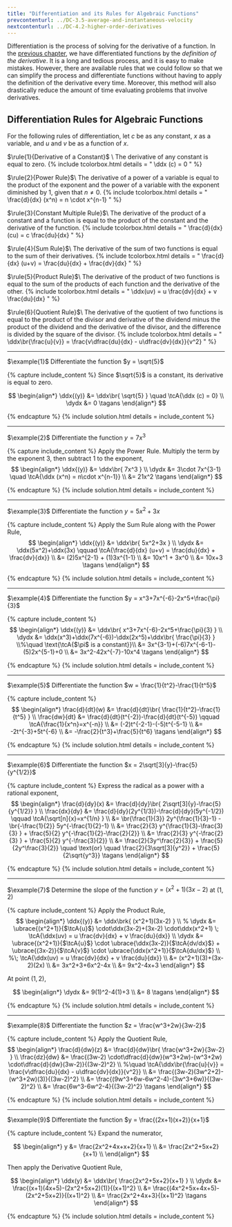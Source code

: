 ```yaml
---
title: "Differentiation and its Rules for Algebraic Functions"
prevcontenturl: ../DC-3.5-average-and-instantaneous-velocity
nextcontenturl: ../DC-4.2-higher-order-derivatives
---
```



Differentiation is the process of solving for the derivative of a function. In the [previous chapter](../DC-3.1-introduction-to-derivatives), we have differentiated functions by the *definition of the derivative*. It is a long and tedious process, and it is easy to make mistakes. However, there are available rules that we could follow so that we can simplify the process and differentiate functions without having to apply the definition of the derivative every time. Moreover, this method will also drastically reduce the amount of time evaluating problems that involve derivatives.




## Differentiation Rules for Algebraic Functions
For the following rules of differentiation, let $c$ be as any constant, $x$ as a variable, and $u$ and $v$ be as a function of $x$.

$\rule{1}{Derivative of a Constant}$	\\
The derivative of any constant is equal to zero.
{% include tcolorbox.html
    details = "
		\ddx (c) = 0
    "
%}


$\rule{2}{Power Rule}$\\
The derivative of a power of a variable is equal to the product of the exponent and the power of a variable with the exponent diminished by 1, given that $n \neq 0$.
{% include tcolorbox.html
    details = "
		\frac{d}{dx} (x^n) = n \cdot x^{n-1}
    "
%}


	
$\rule{3}{Constant Multiple Rule}$\\
The derivative of the product of a constant and a function is equal to the product of the constant and the derivative of the function.
{% include tcolorbox.html
    details = "
		\frac{d}{dx} (cu) = c \frac{du}{dx}
    "
%}



$\rule{4}{Sum Rule}$\\
The derivative of the sum of two functions is equal to the sum of their derivatives.
{% include tcolorbox.html
    details = "
		\frac{d}{dx} (u+v) = \frac{du}{dx} + \frac{dv}{dx}
    "
%}


$\rule{5}{Product Rule}$\\
The derivative of the product of two functions is equal to the sum of the products of each function and the derivative of the other.
{% include tcolorbox.html
    details = "
		\ddx(uv) = u \frac{dv}{dx} + v \frac{du}{dx}
    "
%}


$\rule{6}{Quotient Rule}$\\
The derivative of the quotient of two functions is equal to the product of the divisor and derivative of the dividend minus the product of the dividend and the derivative of the divisor, and the difference is divided by the square of the divisor.
{% include tcolorbox.html
    details = "
		\ddx\br{\frac{u}{v}} = \frac{v\dfrac{du}{dx} - u\dfrac{dv}{dx}}{v^2}
    "
%}





---
$\example{1}$
Differentiate the function $y = \sqrt{5}$

{% capture include_content %}
Since $\sqrt{5}$ is a constant, its derivative is equal to zero.

$$
\begin{align*}
	\ddx{(y)} &= \ddx\br{ \sqrt{5} }  \quad \tcA{\ddx (c) = 0} \\
	\dydx &= 0	\tagans
\end{align*}
$$

{% endcapture %}
{% include solution.html details = include_content %}




---
$\example{2}$
Differentiate the function $y=7x^3$

{% capture include_content %}
Apply the Power Rule. Multiply the term by the exponent 3, then subtract 1 to the exponent,
$$
\begin{align*}
	\ddx{(y)} &= \ddx\br{ 7x^3 } \\
	\dydx &= 3\cdot 7x^{3-1}   \quad \tcA{\ddx (x^n) = n\cdot x^{n-1}} \\
	&= 21x^2		\tagans
\end{align*}
$$

{% endcapture %}
{% include solution.html details = include_content %}





---
$\example{3}$
Differentiate the function $y=5x^2+3x$

{% capture include_content %}
Apply the Sum Rule along with the Power Rule,
$$
\begin{align*}
	\ddx{(y)} &= \ddx\br{ 5x^2+3x } \\
	\dydx &= \ddx(5x^2)+\ddx(3x) \qquad \tcA{\frac{d}{dx} (u+v) = \frac{du}{dx} + \frac{dv}{dx}} \\
	&= (2)5x^{2-1} + (1)3x^{1-1} \\
	&= 10x^1 + 3x^0 \\
	&= 10x+3		\tagans
\end{align*}
$$

{% endcapture %}
{% include solution.html details = include_content %}



---
$\example{4}$
Differentiate the function $y = x^3+7x^{-6}-2x^5+\frac{\pi}{3}$

{% capture include_content %}
$$
\begin{align*}
	\ddx{(y)} &= \ddx\br{ x^3+7x^{-6}-2x^5+\frac{\pi}{3} } \\
	\dydx &= \ddx(x^3)+\ddx(7x^{-6})-\ddx(2x^5)+\ddx\br{ \frac{\pi}{3} } \\%\quad \text{\tcA{$\pi$ is a constant}}\\
	&= 3x^{3-1}+(-6)7x^{-6-1}-(5)2x^{5-1}+0 \\
	&= 3x^2-42x^{-7}-10x^4		\tagans
\end{align*}
$$

{% endcapture %}
{% include solution.html details = include_content %}



---
$\example{5}$
Differentiate the function $w = \frac{1}{t^2}-\frac{1}{t^5}$

{% capture include_content %}
$$
\begin{align*}
	\frac{d}{dt}(w) &= \frac{d}{dt}\br{ \frac{1}{t^2}-\frac{1}{t^5} } \\
	\frac{dw}{dt} &= \frac{d}{dt}(t^{-2})-\frac{d}{dt}(t^{-5})	\qquad \tcA{\frac{1}{x^n}=x^{-n}} \\
	&= (-2)t^{-2-1}-(-5)t^{-5-1} \\
	&= -2t^{-3}+5t^{-6} \\
	&= -\frac{2}{t^3}+\frac{5}{t^6}		\tagans
\end{align*}
$$

{% endcapture %}
{% include solution.html details = include_content %}





---
$\example{6}$
Differentiate the function $x = 2\sqrt[3]{y}-\frac{5}{y^{1/2}}$

{% capture include_content %}
Express the radical as a power with a rational exponent,
$$
\begin{align*}
	\frac{d}{dy}(x) &= \frac{d}{dy}\br{ 2\sqrt[3]{y}-\frac{5}{y^{1/2}} } \\
	\frac{dx}{dy} &= \frac{d}{dy}(2y^{1/3})-\frac{d}{dy}(5y^{-1/2})	\qquad \tcA{\sqrt[n]{x}=x^{1/n} } \\
	&= \br{\frac{1}{3}} 2y^{\frac{1}{3}-1} - \br{-\frac{1}{2}} 5y^{-\frac{1}{2}-1} \\
	&=  \frac{2}{3} y^{\frac{1}{3}-\frac{3}{3} } + \frac{5}{2} y^{-\frac{1}{2}-\frac{2}{2}} \\
	&=  \frac{2}{3} y^{-\frac{2}{3} } + \frac{5}{2} y^{-\frac{3}{2}} \\
	&=  \frac{2}{3y^\frac{2}{3}} + \frac{5}{2y^\frac{3}{2}} 	
		\quad \text{or} \quad
		\frac{2}{3\sqrt[3]{y^2}} + \frac{5}{2\sqrt{y^3}} \tagans
\end{align*}
$$

{% endcapture %}
{% include solution.html details = include_content %}



---
$\example{7}$
Determine the slope of the function $y=(x^2+1)(3x-2)$ at $(1,2)$

{% capture include_content %}
Apply the Product Rule,
$$
\begin{align*}
	\ddx{(y)} &= \ddx\brk{ (x^2+1)(3x-2) } \\
	% \dydx &= \ubrace{(x^2+1)}{$\tcA{u}$} \cdot\ddx(3x-2)+(3x-2) \cdot\ddx(x^2+1) 	\; \tcA{\ddx(uv) = u \frac{dv}{dx} + v \frac{du}{dx}} \\
	\dydx &= \ubrace{(x^2+1)}{$\tcA{u}$} \cdot \ubrace{\ddx(3x-2)}{$\tcA{dv/dx}$} + \ubrace{(3x-2)}{$\tcA{v}$} \cdot \ubrace{\ddx(x^2+1)}{$\tcA{du/dx}$} 	\\ %\; \tcA{\ddx(uv) = u \frac{dv}{dx} + v \frac{du}{dx}} \\
	&= (x^2+1)(3)+(3x-2)(2x) \\
	&= 3x^2+3+6x^2-4x \\
	&= 9x^2-4x+3
\end{align*}
$$

At point $(1,2)$,

$$
\begin{align*}
	\dydx &= 9(1)^2-4(1)+3 \\
	&= 8		\tagans
\end{align*}
$$

{% endcapture %}
{% include solution.html details = include_content %}




---
$\example{8}$
Differentiate the function $z = \frac{w^3+2w}{3w-2}$

{% capture include_content %}
Apply the Quotient Rule,
$$
\begin{align*}
	\frac{d}{dw}(z) &= \frac{d}{dw}\br{ \frac{w^3+2w}{3w-2} } \\
	\frac{dz}{dw} &= \frac{(3w-2) \cdot\dfrac{d}{dw}(w^3+2w)-(w^3+2w) \cdot\dfrac{d}{dw}(3w-2)}{(3w-2)^2}	\\ %\quad \tcA{\ddx\br{\frac{u}{v}} = \frac{v\dfrac{du}{dx} - u\dfrac{dv}{dx}}{v^2}} \\
	&= \frac{(3w-2)(3w^2+2)-(w^3+2w)(3)}{(3w-2)^2} \\
	&= \frac{(9w^3+6w-6w^2-4)-(3w^3+6w)}{(3w-2)^2} \\
	&= \frac{6w^3-6w^2-4}{(3w-2)^2}		\tagans
\end{align*}
$$

{% endcapture %}
{% include solution.html details = include_content %}






---
$\example{9}$
Differentiate the function $y = \frac{(2x+1)(x+2)}{x+1}$

{% capture include_content %}
Expand the numerator,

$$
\begin{align*}
	y &= \frac{2x^2+4x+x+2}{x+1} \\
	&= \frac{2x^2+5x+2}{x+1} \\
\end{align*}
$$

Then apply the Derivative Quotient Rule,

$$
\begin{align*}
	\ddx(y) &= \ddx\br{ \frac{2x^2+5x+2}{x+1} } \\
	\dydx &= \frac{(x+1)(4x+5)-(2x^2+5x+2)(1)}{(x+1)^2} \\
	&= \frac{(4x^2+5x+4x+5)-(2x^2+5x+2)}{(x+1)^2} \\
	&= \frac{2x^2+4x+3}{(x+1)^2}		\tagans
\end{align*}
$$

{% endcapture %}
{% include solution.html details = include_content %}
